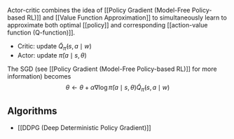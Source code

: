 Actor-critic combines the idea of [[Policy Gradient (Model-Free Policy-based RL)]] and [[Value Function Approximation]] to simultaneously learn to approximate both optimal [[policy]] and corresponding [[action-value function (Q-function)]].
- Critic: update $\tilde{Q}_{\tilde{\pi}}(s, a \mid w)$
- Actor: update $\tilde{\pi}(a \mid s, \theta)$

The SGD (see [[Policy Gradient (Model-Free Policy-based RL)]] for more information) becomes
$$\theta \leftarrow \theta + \alpha \nabla \log \tilde{\pi}(a \mid s, \theta) \tilde{Q}_{\tilde{\pi}}(s, a \mid w)$$

## Algorithms
- [[DDPG (Deep Deterministic Policy Gradient)]]